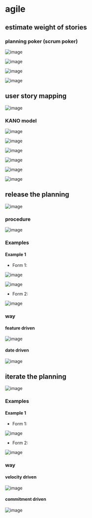 # agile
## estimate weight of stories
### planning poker (scrum poker)
![image](https://github.com/user-attachments/assets/c2d1ce83-805b-4abe-9394-b21720b55502)

![image](https://github.com/user-attachments/assets/ff5034bd-59cb-4710-b248-822e874d2663)

![image](https://github.com/user-attachments/assets/8826facf-bb26-4655-8111-98c74c20f388)

![image](https://github.com/user-attachments/assets/beb090ae-68ea-4238-8245-d1972750de29)

## user story mapping
![image](https://github.com/user-attachments/assets/30bcac63-5c18-49d2-9f24-a0c11b0eef07)

### KANO model
![image](https://github.com/user-attachments/assets/1de85e2f-6d25-402e-9bfb-ba60a2c24bff)

![image](https://github.com/user-attachments/assets/77516be8-ffda-4c05-9d36-267d24a3f212)

![image](https://github.com/user-attachments/assets/e1597f14-bd27-4704-a1d8-b4112d090c45)

![image](https://github.com/user-attachments/assets/8c88bcc7-4276-4383-9e45-31b5d1e146d1)

![image](https://github.com/user-attachments/assets/975025bb-e737-40cd-b9bd-be92e47cca26)

![image](https://github.com/user-attachments/assets/e14b4468-1417-4f48-9f23-690df17734cb)

## release the planning
  
![image](https://github.com/user-attachments/assets/d3cbc864-2f28-4862-8d1f-bb4318d0e9b8)
  
### procedure
![image](https://github.com/user-attachments/assets/51128e71-115e-4d5b-9252-097c2801dbc4)

### Examples
#### Example 1
+ Form 1:

![image](https://github.com/user-attachments/assets/3fab3d55-d570-4ef1-aa26-a08827455bd0)

![image](https://github.com/user-attachments/assets/929adc92-3c4c-45e7-a04c-fcaa1f281141)

+ Form 2:

![image](https://github.com/user-attachments/assets/8ce41117-b8d9-4aaa-b752-6f3f84f7e987)

### way
#### feature driven
![image](https://github.com/user-attachments/assets/875238fb-b6d9-4bb5-8846-26f08ea3d8fc)

#### date driven
![image](https://github.com/user-attachments/assets/875238fb-b6d9-4bb5-8846-26f08ea3d8fc)

## iterate the planning
![image](https://github.com/user-attachments/assets/06798817-31c1-4013-8c21-e982faf09313)

### Examples
#### Example 1

+ Form 1:
 
![image](https://github.com/user-attachments/assets/7ba406d0-7af7-4994-9025-1b2db050bd21)

+ Form 2:
  
![image](https://github.com/user-attachments/assets/39be21b1-489c-44ad-8294-8c9ff5e567a1)

### way
#### velocity driven
![image](https://github.com/user-attachments/assets/53dc24c0-0c8d-4ce5-8382-2b69310d82c9)

#### commitment driven
![image](https://github.com/user-attachments/assets/e00770f7-5e48-4924-8ff5-c765aabf857b)

